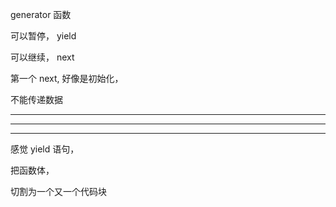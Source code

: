 generator 函数




可以暂停， yield





可以继续， next




第一个 next, 好像是初始化，

不能传递数据


<hr>

<hr>

<hr>



感觉 yield 语句，


把函数体，


切割为一个又一个代码块